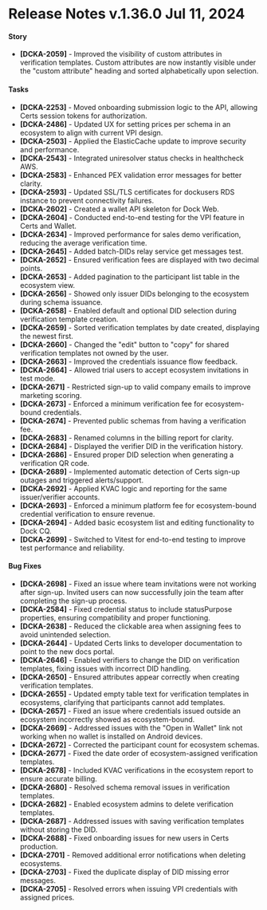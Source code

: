 # Release Notes v.1.36.0 Jul 11, 2024

#### Story

* **\[DCKA-2059]** - Improved the visibility of custom attributes in verification templates. Custom attributes are now instantly visible under the "custom attribute" heading and sorted alphabetically upon selection.

#### Tasks

* **\[DCKA-2253]** - Moved onboarding submission logic to the API, allowing Certs session tokens for authorization.
* **\[DCKA-2486]** - Updated UX for setting prices per schema in an ecosystem to align with current VPI design.
* **\[DCKA-2503]** - Applied the ElasticCache update to improve security and performance.
* **\[DCKA-2543]** - Integrated uniresolver status checks in healthcheck AWS.
* **\[DCKA-2583]** - Enhanced PEX validation error messages for better clarity.
* **\[DCKA-2593]** - Updated SSL/TLS certificates for dockusers RDS instance to prevent connectivity failures.
* **\[DCKA-2602]** - Created a wallet API skeleton for Dock Web.
* **\[DCKA-2604]** - Conducted end-to-end testing for the VPI feature in Certs and Wallet.
* **\[DCKA-2634]** - Improved performance for sales demo verification, reducing the average verification time.
* **\[DCKA-2645]** - Added batch-DIDs relay service get messages test.
* **\[DCKA-2652]** - Ensured verification fees are displayed with two decimal points.
* **\[DCKA-2653]** - Added pagination to the participant list table in the ecosystem view.
* **\[DCKA-2656]** - Showed only issuer DIDs belonging to the ecosystem during schema issuance.
* **\[DCKA-2658]** - Enabled default and optional DID selection during verification template creation.
* **\[DCKA-2659]** - Sorted verification templates by date created, displaying the newest first.
* **\[DCKA-2660]** - Changed the "edit" button to "copy" for shared verification templates not owned by the user.
* **\[DCKA-2663]** - Improved the credentials issuance flow feedback.
* **\[DCKA-2664]** - Allowed trial users to accept ecosystem invitations in test mode.
* **\[DCKA-2671]** - Restricted sign-up to valid company emails to improve marketing scoring.
* **\[DCKA-2673]** - Enforced a minimum verification fee for ecosystem-bound credentials.
* **\[DCKA-2674]** - Prevented public schemas from having a verification fee.
* **\[DCKA-2683]** - Renamed columns in the billing report for clarity.
* **\[DCKA-2684]** - Displayed the verifier DID in the verification history.
* **\[DCKA-2686]** - Ensured proper DID selection when generating a verification QR code.
* **\[DCKA-2689]** - Implemented automatic detection of Certs sign-up outages and triggered alerts/support.
* **\[DCKA-2692]** - Applied KVAC logic and reporting for the same issuer/verifier accounts.
* **\[DCKA-2693]** - Enforced a minimum platform fee for ecosystem-bound credential verification to ensure revenue.
* **\[DCKA-2694]** - Added basic ecosystem list and editing functionality to Dock CQ.
* **\[DCKA-2699]** - Switched to Vitest for end-to-end testing to improve test performance and reliability.

#### Bug Fixes

* **\[DCKA-2698]** - Fixed an issue where team invitations were not working after sign-up. Invited users can now successfully join the team after completing the sign-up process.
* **\[DCKA-2584]** - Fixed credential status to include statusPurpose properties, ensuring compatibility and proper functioning.
* **\[DCKA-2638]** - Reduced the clickable area when assigning fees to avoid unintended selection.
* **\[DCKA-2644]** - Updated Certs links to developer documentation to point to the new docs portal.
* **\[DCKA-2646]** - Enabled verifiers to change the DID on verification templates, fixing issues with incorrect DID handling.
* **\[DCKA-2650]** - Ensured attributes appear correctly when creating verification templates.
* **\[DCKA-2655]** - Updated empty table text for verification templates in ecosystems, clarifying that participants cannot add templates.
* **\[DCKA-2657]** - Fixed an issue where credentials issued outside an ecosystem incorrectly showed as ecosystem-bound.
* **\[DCKA-2669]** - Addressed issues with the "Open in Wallet" link not working when no wallet is installed on Android devices.
* **\[DCKA-2672]** - Corrected the participant count for ecosystem schemas.
* **\[DCKA-2677]** - Fixed the date order of ecosystem-assigned verification templates.
* **\[DCKA-2678]** - Included KVAC verifications in the ecosystem report to ensure accurate billing.
* **\[DCKA-2680]** - Resolved schema removal issues in verification templates.
* **\[DCKA-2682]** - Enabled ecosystem admins to delete verification templates.
* **\[DCKA-2687]** - Addressed issues with saving verification templates without storing the DID.
* **\[DCKA-2688]** - Fixed onboarding issues for new users in Certs production.
* **\[DCKA-2701]** - Removed additional error notifications when deleting ecosystems.
* **\[DCKA-2703]** - Fixed the duplicate display of DID missing error messages.
* **\[DCKA-2705]** - Resolved errors when issuing VPI credentials with assigned prices.
